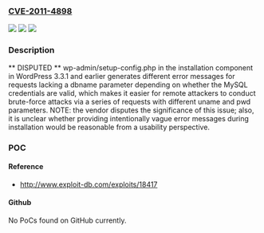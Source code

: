 ### [CVE-2011-4898](https://cve.mitre.org/cgi-bin/cvename.cgi?name=CVE-2011-4898)
![](https://img.shields.io/static/v1?label=Product&message=n%2Fa&color=blue)
![](https://img.shields.io/static/v1?label=Version&message=n%2Fa&color=blue)
![](https://img.shields.io/static/v1?label=Vulnerability&message=n%2Fa&color=brighgreen)

### Description

** DISPUTED ** wp-admin/setup-config.php in the installation component in WordPress 3.3.1 and earlier generates different error messages for requests lacking a dbname parameter depending on whether the MySQL credentials are valid, which makes it easier for remote attackers to conduct brute-force attacks via a series of requests with different uname and pwd parameters.  NOTE: the vendor disputes the significance of this issue; also, it is unclear whether providing intentionally vague error messages during installation would be reasonable from a usability perspective.

### POC

#### Reference
- http://www.exploit-db.com/exploits/18417

#### Github
No PoCs found on GitHub currently.

